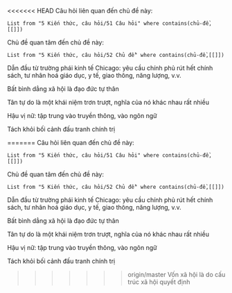 <<<<<<< HEAD
Câu hỏi liên quan đến chủ đề này:
```dataview
List from "5 Kiến thức, câu hỏi/51 Câu hỏi" where contains(chủ-đề,[[]]) 
```

Chủ đề quan tâm đến chủ đề này:
```dataview
List from "5 Kiến thức, câu hỏi/52 Chủ đề" where contains(chủ-đề,[[]]) 
```
Dẫn đầu từ trường phái kinh tế Chicago: yêu cầu chính phủ rút hết chính sách, tư nhân hoá giáo dục, y tế, giao thông, năng lượng, v.v.

Bất bình dẳng xã hội là đạo đức tự thân

Tân tự do là một khái niệm trơn trượt, nghĩa của nó khác nhau rất nhiều

Hậu vị nữ: tập trung vào truyền thông, vào ngôn ngữ

Tách khỏi bối cảnh đấu tranh chính trị

=======
Câu hỏi liên quan đến chủ đề này:
```dataview
List from "5 Kiến thức, câu hỏi/51 Câu hỏi" where contains(chủ-đề,[[]]) 
```

Chủ đề quan tâm đến chủ đề này:
```dataview
List from "5 Kiến thức, câu hỏi/52 Chủ đề" where contains(chủ-đề,[[]]) 
```
Dẫn đầu từ trường phái kinh tế Chicago: yêu cầu chính phủ rút hết chính sách, tư nhân hoá giáo dục, y tế, giao thông, năng lượng, v.v.

Bất bình dẳng xã hội là đạo đức tự thân

Tân tự do là một khái niệm trơn trượt, nghĩa của nó khác nhau rất nhiều

Hậu vị nữ: tập trung vào truyền thông, vào ngôn ngữ

Tách khỏi bối cảnh đấu tranh chính trị

>>>>>>> origin/master
Vốn xã hội là do cấu trúc xã hội quyết định